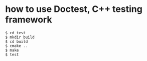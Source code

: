 # how to use Doctest, C++ testing framework

```
$ cd test
$ mkdir build
$ cd build
$ cmake ..
$ make
$ test
```

